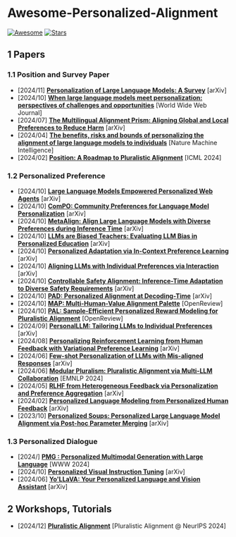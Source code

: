 # Awesome-Personalized-Alignment

[![Awesome](https://awesome.re/badge.svg)](https://awesome.re)
[![Stars](https://img.shields.io/github/stars/liyongqi2002/Awesome-Personalized-Alignment)](.)



## 1 Papers 


### 1.1 Position and Survey Paper

- [2024/11] **[Personalization of Large Language Models: A Survey](https://arxiv.org/abs/2411.00027)** [arXiv]
- [2024/10] **[When large language models meet personalization: perspectives of challenges and opportunities](https://doi.org/10.1007/s11280-024-01276-1)** [World Wide Web Journal]
- [2024/07] **[The Multilingual Alignment Prism: Aligning Global and Local Preferences to Reduce Harm](https://arxiv.org/abs/2406.18682)** [arXiv]
- [2024/04] **[The benefits, risks and bounds of personalizing the alignment of large language models to individuals](https://www.nature.com/articles/s42256-024-00820-y)** [Nature Machine Intelligence]
- [2024/02] **[Position: A Roadmap to Pluralistic Alignment](https://openreview.net/forum?id=gQpBnRHwxM)** [ICML 2024]
<!-- - [2024/] **[]()** [] -->


### 1.2 Personalized Preference

<!-- - [2024/] **[]()** [] -->
<!-- - [2024/] **[]()** [] -->

- [2024/10] **[Large Language Models Empowered Personalized Web Agents](https://arxiv.org/abs/2410.17236)** [arXiv]
- [2024/10] **[ComPO: Community Preferences for Language Model Personalization](https://arxiv.org/abs/2410.16027)** [arXiv]
- [2024/10] **[MetaAlign: Align Large Language Models with Diverse Preferences during Inference Time](https://arxiv.org/abs/2410.14184)** [arXiv]
- [2024/10] **[LLMs are Biased Teachers: Evaluating LLM Bias in Personalized Education](https://arxiv.org/abs/2410.14012)** [arXiv]
- [2024/10] **[Personalized Adaptation via In-Context Preference Learning](https://arxiv.org/abs/2410.14001)** [arXiv]
- [2024/10] **[Aligning LLMs with Individual Preferences via Interaction](http://arxiv.org/abs/2410.03642)** [arXiv]
- [2024/10] **[Controllable Safety Alignment: Inference-Time Adaptation to Diverse Safety Requirements](http://arxiv.org/abs/2410.08968)** [arXiv]
- [2024/10] **[PAD: Personalized Alignment at Decoding-Time](http://arxiv.org/abs/2410.04070)** [arXiv]
- [2024/10] **[MAP: Multi-Human-Value Alignment Palette](https://openreview.net/forum?id=NN6QHwgRrQ)** [OpenReview]
- [2024/10] **[PAL: Sample-Efficient Personalized Reward Modeling for Pluralistic Alignment](https://openreview.net/forum?id=1kFDrYCuSu)** [OpenReview]
- [2024/09] **[PersonalLLM: Tailoring LLMs to Individual Preferences](http://arxiv.org/abs/2409.20296)** [arXiv]
- [2024/08] **[Personalizing Reinforcement Learning from Human Feedback with Variational Preference Learning](http://arxiv.org/abs/2408.10075)** [arXiv]
- [2024/06] **[Few-shot Personalization of LLMs with Mis-aligned Responses](http://arxiv.org/abs/2406.18678)** [arXiv]
- [2024/06] **[Modular Pluralism: Pluralistic Alignment via Multi-LLM Collaboration](https://arxiv.org/abs/2406.15951)** [EMNLP 2024]
- [2024/05] **[RLHF from Heterogeneous Feedback via Personalization and Preference Aggregation](https://arxiv.org/abs/2405.00254)** [arXiv]
- [2024/02] **[Personalized Language Modeling from Personalized Human Feedback](https://arxiv.org/abs/2402.05133)** [arXiv]
- [2023/10] **[Personalized Soups: Personalized Large Language Model Alignment via Post-hoc Parameter Merging](https://arxiv.org/abs/2310.11564)** [arXiv]



### 1.3 Personalized Dialogue

- [2024/] **[PMG : Personalized Multimodal Generation with Large Language](https://dl.acm.org/doi/abs/10.1145/3589334.3645633)** [WWW 2024]
- [2024/10] **[Personalized Visual Instruction Tuning](http://arxiv.org/abs/2410.07113)** [arXiv]
- [2024/06] **[Yo'LLaVA: Your Personalized Language and Vision Assistant](http://arxiv.org/abs/2406.09400)** [arXiv]
<!-- - [2024/] **[]()** [] -->

## 2 Workshops, Tutorials

- [2024/12] **[Pluralistic Alignment](https://pluralistic-alignment.github.io/)** [Pluralistic Alignment @ NeurIPS 2024]


<!-- ## Dataset -->

